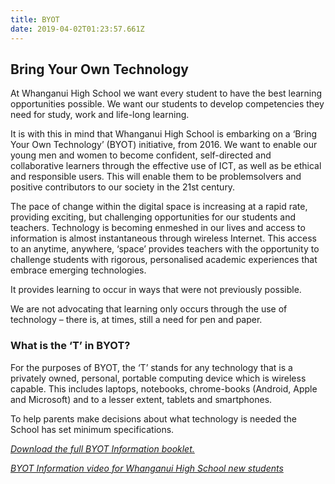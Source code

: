 ```yaml
---
title: BYOT
date: 2019-04-02T01:23:57.661Z
---
```


## Bring Your Own Technology

At Whanganui High School we want every student to have the best learning opportunities possible. We want our students to develop competencies they need for study, work and life-long learning.

It is with this in mind that Whanganui High School is embarking on a ‘Bring Your Own Technology’ (BYOT) initiative, from 2016\. We want to enable our young men and women to become confident, self-directed and collaborative learners through the effective use of ICT, as well as be ethical and responsible users. This will enable them to be problemsolvers and positive contributors to our society in the 21st century.

The pace of change within the digital space is increasing at a rapid rate, providing exciting, but challenging opportunities for our students and teachers. Technology is becoming enmeshed in our lives and access to information is almost instantaneous through wireless Internet. This access to an anytime, anywhere, ‘space’ provides teachers with the opportunity to challenge students with rigorous, personalised academic experiences that embrace emerging technologies.

It provides learning to occur in ways that were not previously possible.

We are not advocating that learning only occurs through the use of technology – there is, at times, still a need for pen and paper.

### What is the ‘T’ in BYOT?

For the purposes of BYOT, the ‘T’ stands for any technology that is a privately owned, personal, portable computing device which is wireless capable. This includes laptops, notebooks, chrome-books (Android, Apple and Microsoft) and to a lesser extent, tablets and smartphones.

To help parents make decisions about what technology is needed the School has set minimum specifications.

_[Download the full BYOT Information booklet.](http://c1940652.r52.cf0.rackcdn.com/57a91633ff2a7c38fb001184/WHS-BYOT-GUIDE-2016-2017.pdf)_

_[BYOT Information video for Whanganui High School new students](https://www.youtube.com/watch?v=mrATcj0ViTs)_